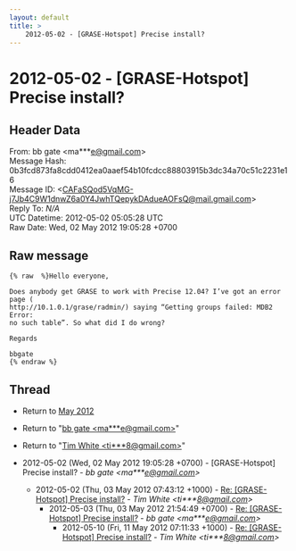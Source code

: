 ```yaml
---
layout: default
title: >
    2012-05-02 - [GRASE-Hotspot] Precise install?
---
```


# 2012-05-02 - [GRASE-Hotspot] Precise install?

## Header Data

From: bb gate \<ma***e@gmail.com\><br>
Message Hash: 0b3fcd873fa8cdd0412ea0aaef54b10fcdcc88803915b3dc34a70c51c2231e16<br>
Message ID: \<CAFaSQod5VqMG-j7Jb4C9W1dnwZ6a0Y4JwhTQepykDAdueAOFsQ@mail.gmail.com\><br>
Reply To: _N/A_<br>
UTC Datetime: 2012-05-02 05:05:28 UTC<br>
Raw Date: Wed, 02 May 2012 19:05:28 +0700<br>

## Raw message

```
{% raw  %}Hello everyone,

Does anybody get GRASE to work with Precise 12.04? I’ve got an error page (
http://10.1.0.1/grase/radmin/) saying “Getting groups failed: MDB2 Error:
no such table”. So what did I do wrong?

Regards

bbgate
{% endraw %}
```

## Thread

+ Return to [May 2012](/archive/2012/05)

+ Return to "[bb gate <ma***e<span>@</span>gmail.com>](/authors/ma___e_at_gmail_com)"
+ Return to "[Tim White <ti***8<span>@</span>gmail.com>](/authors/ti___8_at_gmail_com)"

+ 2012-05-02 (Wed, 02 May 2012 19:05:28 +0700) - [GRASE-Hotspot] Precise install? - _bb gate \<ma***e@gmail.com\>_
  + 2012-05-02 (Thu, 03 May 2012 07:43:12 +1000) - [Re: [GRASE-Hotspot] Precise install?](/archive/2012/05/9c6fe0fee9134a1f376b2c54f8064ed1c2e84aee8c1892511483c34ab44f90ab) - _Tim White \<ti***8@gmail.com\>_
    + 2012-05-03 (Thu, 03 May 2012 21:54:49 +0700) - [Re: [GRASE-Hotspot] Precise install?](/archive/2012/05/2b1c4bfd5da22d9c874404876e1535ee68abbb7065af70d01d1c2bcc2dae2349) - _bb gate \<ma***e@gmail.com\>_
      + 2012-05-10 (Fri, 11 May 2012 07:11:33 +1000) - [Re: [GRASE-Hotspot] Precise install?](/archive/2012/05/96486e3102535a39dcf6e2e589ce6a0be52fad017d81ad043b0638a6f3505a95) - _Tim White \<ti***8@gmail.com\>_

